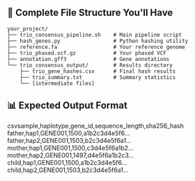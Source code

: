 ## 📁 Complete File Structure You'll Have
```
your_project/
├── trio_consensus_pipeline.sh    # Main pipeline script
├── hash_genes.py                 # Python hashing utility
├── reference.fa                  # Your reference genome
├── trio_phased.vcf.gz            # Your phased VCF
├── annotation.gff3               # Gene annotations
└── trio_consensus_output/        # Results directory
    ├── trio_gene_hashes.csv      # Final hash results
    ├── trio_summary.txt          # Summary statistics
    └── [intermediate files]
```

## 📊 Expected Output Format

csvsample,haplotype,gene_id,sequence_length,sha256_hash
father,hap1,GENE001,1500,a1b2c3d4e5f6...
father,hap2,GENE001,1503,b2c3d4e5f6a1...
mother,hap1,GENE001,1500,c3d4e5f6a1b2...
mother,hap2,GENE001,1497,d4e5f6a1b2c3...
child,hap1,GENE001,1500,a1b2c3d4e5f6...
child,hap2,GENE001,1503,b2c3d4e5f6a1...